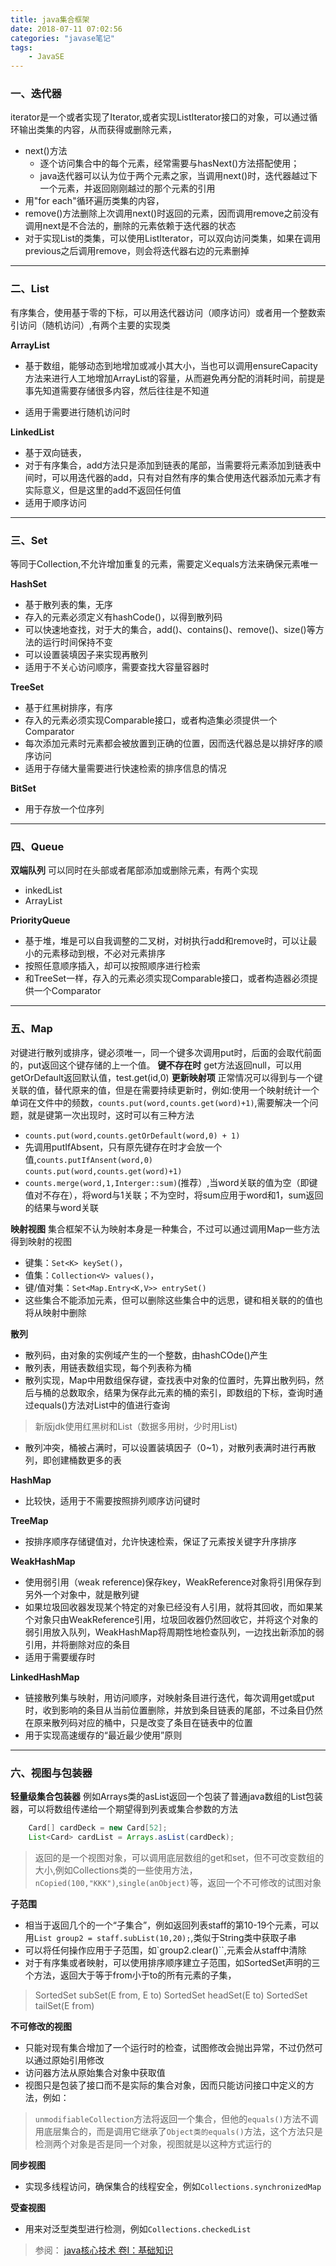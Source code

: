```yaml
---
title: java集合框架
date: 2018-07-11 07:02:56
categories: "javase笔记" 
tags:
	- JavaSE
---
```



### 一、迭代器
iterator是一个或者实现了Iterator,或者实现ListIterator接口的对象，可以通过循环输出类集的内容，从而获得或删除元素，

- next()方法
	- 逐个访问集合中的每个元素，经常需要与hasNext()方法搭配使用；
	- java迭代器可以认为位于两个元素之家，当调用next()时，迭代器越过下一个元素，并返回刚刚越过的那个元素的引用
- 用"for each"循环遍历类集的内容，
- remove()方法删除上次调用next()时返回的元素，因而调用remove之前没有调用next是不合法的，删除的元素依赖于迭代器的状态
- 对于实现List的类集，可以使用ListIterator，可以双向访问类集，如果在调用previous之后调用remove，则会将迭代器右边的元素删掉

----
### 二、List
有序集合，使用基于零的下标，可以用迭代器访问（顺序访问）或者用一个整数索引访问（随机访问）,有两个主要的实现类

**ArrayList**
- 基于数组，能够动态到地增加或减小其大小，当也可以调用ensureCapacity方法来进行人工地增加ArrayList的容量，从而避免再分配的消耗时间，前提是事先知道需要存储很多内容，然后往往是不知道

- 适用于需要进行随机访问时
	
**LinkedList**
- 基于双向链表，
- 对于有序集合，add方法只是添加到链表的尾部，当需要将元素添加到链表中间时，可以用迭代器的add，只有对自然有序的集合使用迭代器添加元素才有实际意义，但是这里的add不返回任何值
- 适用于顺序访问

----
### 三、Set
等同于Collection,不允许增加重复的元素，需要定义equals方法来确保元素唯一

**HashSet**
- 基于散列表的集，无序
- 存入的元素必须定义有hashCode()，以得到散列码
- 可以快速地查找，对于大的集合，add()、contains()、remove()、size()等方法的运行时间保持不变
- 可以设置装填因子来实现再散列
- 适用于不关心访问顺序，需要查找大容量容器时

**TreeSet**
- 基于红黑树排序，有序
- 存入的元素必须实现Comparable接口，或者构造集必须提供一个Comparator
- 每次添加元素时元素都会被放置到正确的位置，因而迭代器总是以排好序的顺序访问
- 适用于存储大量需要进行快速检索的排序信息的情况
	
**BitSet**
- 用于存放一个位序列

----
### 四、Queue
**双端队列**
可以同时在头部或者尾部添加或删除元素，有两个实现
- inkedList
- ArrayList

**PriorityQueue**
- 基于堆，堆是可以自我调整的二叉树，对树执行add和remove时，可以让最小的元素移动到根，不必对元素排序
- 按照任意顺序插入，却可以按照顺序进行检索
- 和TreeSet一样，存入的元素必须实现Comparable接口，或者构造器必须提供一个Comparator

----
### 五、Map
对键进行散列或排序，键必须唯一，同一个键多次调用put时，后面的会取代前面的，put返回这个键存储的上一个值。
**键不存在时**
get方法返回null，可以用getOrDefault返回默认值，test.get(id,0)
**更新映射项**
正常情况可以得到与一个键关联的值，替代原来的值，但是在需要持续更新时，例如:使用一个映射统计一个单词在文件中的频数，`counts.put(word,counts.get(word)+1)`,需要解决一个问题，就是键第一次出现时，这时可以有三种方法
- `counts.put(word,counts.getOrDefault(word,0) + 1)`
- 先调用putIfAbsent，只有原先键存在时才会放一个值,`counts.putIfAnsent(word,0)`		
	`counts.put(word,counts.get(word)+1)`			
- `counts.merge(word,1,Interger::sum)`(推荐）,当word关联的值为空（即键值对不存在），将word与1关联；不为空时，将sum应用于word和1，sum返回的结果与word关联

**映射视图**
集合框架不认为映射本身是一种集合，不过可以通过调用Map一些方法得到映射的视图
- 键集：`Set<K> keySet()`，
- 值集：`Collection<V> values()`，
- 键/值对集：`Set<Map.Entry<K,V>> entrySet()`
- 这些集合不能添加元素，但可以删除这些集合中的远思，键和相关联的的值也将从映射中删除

**散列**
- 散列码，由对象的实例域产生的一个整数，由hashCOde()产生
- 散列表，用链表数组实现，每个列表称为桶
- 散列实现，Map中用数组保存键，查找表中对象的位置时，先算出散列码，然后与桶的总数取余，结果为保存此元素的桶的索引，即数组的下标，查询时通过equals()方法对List中的值进行查询
> 新版jdk使用红黑树和List（数据多用树，少时用List)

- 散列冲突，桶被占满时，可以设置装填因子（0~1），对散列表满时进行再散列，即创建桶数更多的表

**HashMap**
- 比较快，适用于不需要按照排列顺序访问键时

**TreeMap**
- 按排序顺序存储键值对，允许快速检索，保证了元素按关键字升序排序

**WeakHashMap**
- 使用弱引用（weak reference)保存key，WeakReference对象将引用保存到另外一个对象中，就是散列键
- 如果垃圾回收器发现某个特定的对象已经没有人引用，就将其回收，而如果某个对象只由WeakReference引用，垃圾回收器仍然回收它，并将这个对象的弱引用放入队列，WeakHashMap将周期性地检查队列，一边找出新添加的弱引用，并将删除对应的条目
- 适用于需要缓存时

**LinkedHashMap**
- 链接散列集与映射，用访问顺序，对映射条目进行迭代，每次调用get或put时，收到影响的条目从当前位置删除，并放到条目链表的尾部，不过条目仍然在原来散列码对应的桶中，只是改变了条目在链表中的位置
- 用于实现高速缓存的“最近最少使用”原则
 
----
### 六、视图与包装器
**轻量级集合包装器**
例如Arrays类的asList返回一个包装了普通java数组的List包装器，可以将数组传递给一个期望得到列表或集合参数的方法
```java
	Card[] cardDeck = new Card[52];
	List<Card> cardList = Arrays.asList(cardDeck);
```
> 返回的是一个视图对象，可以调用底层数组的get和set，但不可改变数组的大小,例如Collections类的一些使用方法，`nCopied(100,"KKK")`,`single(anObject)`等，返回一个不可修改的试图对象

**子范围**
- 相当于返回几个的一个“子集合”，例如返回列表staff的第10-19个元素，可以用`List group2 = staff.subList(10,20);`,类似于String类中获取子串
- 可以将任何操作应用于子范围，如`group2.clear()``,元素会从staff中清除
- 对于有序集或者映射，可以使用排序顺序建立子范围，如SortedSet声明的三个方法，返回大于等于from小于to的所有元素的子集，
> SortedSet<E> subSet(E from, E to)
> SortedSet<E> headSet(E to)
> SortedSet<E> tailSet(E from)

**不可修改的视图**
- 只能对现有集合增加了一个运行时的检查，试图修改会抛出异常，不过仍然可以通过原始引用修改
- 访问器方法从原始集合对象中获取值
- 视图只是包装了接口而不是实际的集合对象，因而只能访问接口中定义的方法，例如：
> `unmodifiableCollection`方法将返回一个集合，但他的`equals()`方法不调用底层集合的，而是调用它继承了`Object类的equals()`方法，这个方法只是检测两个对象是否是同一个对象，视图就是以这种方式运行的

**同步视图**
- 实现多线程访问，确保集合的线程安全，例如`Collections.synchronizedMap`

**受查视图**
- 用来对泛型类型进行检测，例如`Collections.checkedList`

> 参阅：
  [java核心技术 卷I：基础知识](http://product.dangdang.com/24035306.html)